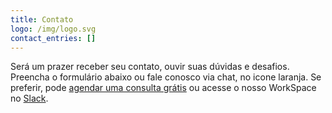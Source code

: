 ```yaml
---
title: Contato
logo: /img/logo.svg
contact_entries: []
---
```

Será um prazer receber seu contato, ouvir suas dúvidas e desafios. Preencha o formulário abaixo ou fale conosco via chat, no icone laranja. Se preferir, pode [agendar uma consulta grátis](https://www.estudiooca.com.br/agendar/) ou acesse o nosso WorkSpace no [Slack](http://bit.ly/2SROJF2).

